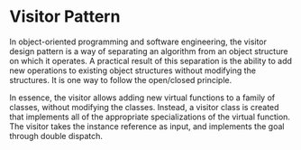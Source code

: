 # Visitor Pattern


In object-oriented programming and software engineering, 
the visitor design pattern is a way of separating an algorithm from
an object structure on which it operates. A practical result of this separation is 
the ability to add new operations to existing object structures without modifying 
the structures. It is one way to follow the open/closed principle.

In essence, the visitor allows adding new virtual functions to a 
family of classes, without modifying the classes. Instead, 
a visitor class is created that implements all of the appropriate
specializations of the virtual function. 
The visitor takes the instance reference as input, and implements the goal through double dispatch.
